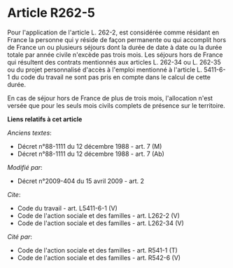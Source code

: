 # Article R262-5

Pour l'application de l'article L. 262-2, est considérée comme résidant en France la personne qui y réside de façon
permanente ou qui accomplit hors de France un ou plusieurs séjours dont la durée de date à date ou la durée totale par année
civile n'excède pas trois mois. Les séjours hors de France qui résultent des contrats mentionnés aux articles L. 262-34 ou L.
262-35 ou du projet personnalisé d'accès à l'emploi mentionné à l'article L. 5411-6-1 du code du travail ne sont pas pris en
compte dans le calcul de cette durée. 

En cas de séjour hors de France de plus de trois mois, l'allocation n'est versée que pour les seuls mois civils complets de
présence sur le territoire.

**Liens relatifs à cet article**

_Anciens textes_:

  - Décret n°88-1111 du 12 décembre 1988 - art. 7 (M)
  - Décret n°88-1111 du 12 décembre 1988 - art. 7 (Ab)

_Modifié par_:

  - Décret n°2009-404 du 15 avril 2009 - art. 2

_Cite_:

  - Code du travail - art. L5411-6-1 (V)
  - Code de l'action sociale et des familles - art. L262-2 (V)
  - Code de l'action sociale et des familles - art. L262-34 (V)

_Cité par_:

  - Code de l'action sociale et des familles - art. R541-1 (T)
  - Code de l'action sociale et des familles - art. R542-6 (V)
